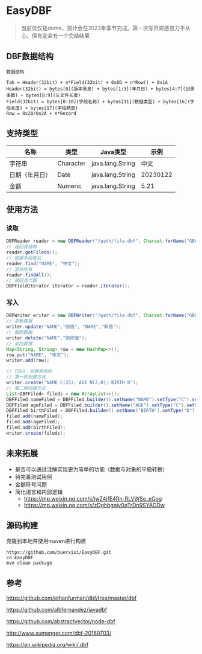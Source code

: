 # EasyDBF

> 当前仅仅是dome，预计会在2023年春节完成。第一次写开源感觉力不从心，但肯定会有一个完结结果

## DBF数据结构

```
数据结构

Tab = Header(32bit) + n*Field(32bit) + 0x0D + n*Row() + 0x1A
Header(32bit) = bytes[0](版本信息) + bytes[1:3](年月日) + bytes[4:7](记录条数) + bytes[8:9](头文件长度)
Field(32bit) = bytes[0:10](字段名称) + bytes[11](数据类型) + bytes[16](字段长度) + bytes[17](字段精度)
Row = 0x20/0x2A + n*Record
```

## 支持类型

| 名称           | 类型      | Java类型         | 示例     |
| -------------- | --------- | ---------------- | -------- |
| 字符串         | Character | java.lang.String | 中文     |
| 日期（年月日） | Date      | java.lang.String | 20230122 |
| 金额           | Numeric   | java.lang.String | 5.21     |

## 使用方法

### 读取

``` java
DBFReader reader = new DBFReader("/path/file.dbf", Charset.forName("GBK"))); 
// 返回表结构
reader.getFileds();
// 根据字段查找
reader.find("NAME", "中文");
// 查找所有
reader.findAll();
// 返回迭代器
DBFFieldIterator iterator = reader.iterator();
```

### 写入

``` java
DBFWriter writer = new DBFWriter("/path/file.dbf", Charset.forName("GBK"))); 
// 更新数据
writer.update("NAME","旧值", "NAME","新值");
// 删除数据
writer.delete("NAME","删除值");
// 追加数据
Map<String, String> row = new HashMap<>();
row.put("NAME", "中文");
writer.add(row);

// TODO：创建表结构
// 第一种创建方法 
writer.create("NAME C(25); AGE N(3,0); BIRTH D");
// 第二种创建方法
List<DBFFiled> fileds = new ArrayList<>();
DBFFiled nameFiled = DBFFiled.builder().setName("NAME").setType("C").setSize(20).build();
DBFFiled ageFiled = DBFFiled.builder().setName("AGE").setType("C").setSize(3).setDigits(0).build();
DBFFiled birthFiled = DBFFiled.builder().setName("BIRTH").setType("D").build();
filed.add(nameFiled);
filed.add(ageFiled);
filed.add(birthFiled);
writer.create(fileds);

```

## 未来拓展

- 是否可以通过注解实现更为简单的功能（数据与对象的平稳转换）
- 待完善测试用例
- 金额符号问题
- 简化语言和内部逻辑
  - https://mp.weixin.qq.com/s/jwZ4jfE4Rn-RLVWSe_eGog
  - https://mp.weixin.qq.com/s/zDghbgqjv0qTrDn9SYAODw

## 源码构建

克隆到本地并使用maven进行构建

```she
https://github.com/buerxixi/EasyDBF.git
cd EasyDBF
mvn clean package
```

## 参考

https://github.com/ethanfurman/dbf/tree/master/dbf

https://github.com/albfernandez/javadbf

https://github.com/abstractvector/node-dbf

http://www.xumenger.com/dbf-20160703/

https://en.wikipedia.org/wiki/.dbf
